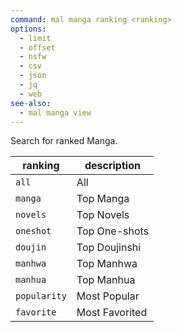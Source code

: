 ```yaml
---
command: mal manga ranking <ranking>
options:
  - limit
  - offset
  - nsfw
  - csv
  - json
  - jq
  - web
see-also:
  - mal manga view
---
```

Search for ranked Manga.

|ranking|description|
|---|---|
|`all`|All|
|`manga`|Top Manga|
|`novels`|Top Novels|
|`oneshot`|Top One-shots|
|`doujin`|Top Doujinshi|
|`manhwa`|Top Manhwa|
|`manhua`|Top Manhua|
|`popularity`|Most Popular|
|`favorite`|Most Favorited|